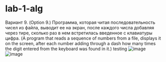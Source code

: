# lab-1-alg
Вариант 9.
(Option 9.)
Программа, которая читая последовательность чисел из файла, выводит ее на экран, после каждого числа добавляя через тире, сколько раз в нем встретилась введенное с клавиатуры цифра.
(A program that reads a sequence of numbers from a file, displays it on the screen, after each number adding through a dash how many times the digit entered from the keyboard was found in it.)
testing
![image](https://user-images.githubusercontent.com/99386386/156329038-55e8419a-aa64-4c9c-a0c4-bfd53b349f86.png)
![image](https://user-images.githubusercontent.com/99386386/156329059-3226548b-d8ac-4f89-9c1b-75774cd5e82c.png)
